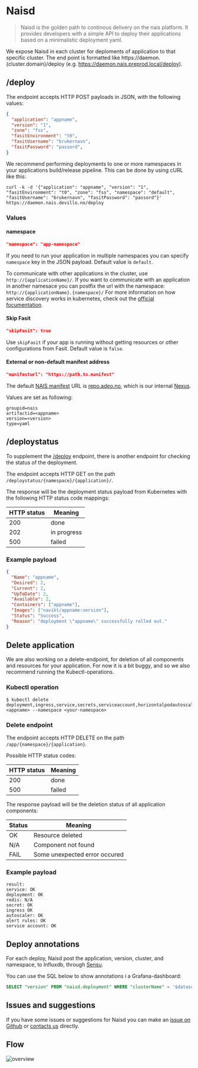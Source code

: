Naisd
=====

> Naisd is the golden path to continous delivery on the nais platform. It provides developers with a simple API to deploy their applications based on a minimalistic deployment yaml.

We expose Naisd in each cluster for deploments of application to that specific cluster. The end point is formatted like  https://daemon.{cluster.domain}/deploy (e.g. https://daemon.nais.preprod.local/deploy).


## /deploy

The endpoint accepts HTTP POST payloads in JSON, with the following values:

```json
{
  "application": "appname",
  "version": "1",
  "zone": "fss",
  "fasitEnvironment": "t0",
  "fasitUsername": "brukernavn",
  "fasitPassword": "passord",
}
```

We recommend performing deployments to one or more namespaces in your applications build/release pipeline. This can be done by using cURL like this:

```
curl -k -d '{"application": "appname", "version": "1", "fasitEnvironment": "t0", "zone": "fss", "namespace": "default", "fasitUsername": "brukernavn", "fasitPassword": "passord"}' https://daemon.nais.devillo.no/deploy
```


### Values

#### namespace

```json
"namespace": "app-namespace"
```

If you need to run your application in multiple namespaces you can specify `namespace` key in the JSON payload. Default value is `default`.

To communicate with other applications in the cluster, use `http://{applicationName}/`. If you want to communicate with an application in another namesace you can postfix the url with the namespace: `http://{applicationName}.{namespace}/`
For more information on how service discovery works in kubernetes, check out the [official focumentation](https://kubernetes.ios/concepts/services-networking/dns-pod-service/).


#### Skip Fasit

```json
"skipFasit": true
```

Use `skipFasit` if your app is running without getting resources or other configurations from Fasit. Default value is `false`.


#### External or non-default manifest address

```json
"manifesturl": "https://path.to.manifest"
```

The default [NAIS manifest](/contracts/README.md#nais-manifest) URL is [repo.adeo.no](https://repo.adeo.no/), which is our internal [Nexus](/dev-guide/nexus.md).

Values are set as following:
```text
groupid=nais
artifactid=<appname>
version=<version>
type=yaml
```


## /deploystatus

To supplement the [/deploy](/dev-guide/naisd.md#deploy) endpoint, there is another endpoint for checking the status of the deployment.

The endpoint accepts HTTP GET on the path `/deploystatus/{namespace}/{application}/`.

The response will be the deployment status payload from Kubernetes with the following HTTP status code mappings:

| HTTP status | Meaning     |
| ----------- | ----------- |
| 200         | done        |
| 202         | in progress |
| 500         | failed      |


### Example payload

```json
{
  "Name": "appname",
  "Desired": 2,
  "Current": 2,
  "UpToDate": 2,
  "Available": 2,
  "Containers": ["appname"],
  "Images": ["navikt/appname:version"],
  "Status": "Success",
  "Reason": "deployment \"appname\" successfully rolled out."
}
```


## Delete application

We are also working on a delete-endpoint, for deletion of all components and resources for your application. For now it is a bit buggy, and so we also recommend running the Kubectl-operations.


### Kubectl operation

```operations
$ kubectl delete deployment,ingress,service,secrets,serviceaccount,horizontalpodautoscaler <appname> --namespace <your-namespace>
```


### Delete endpoint

The endpoint accepts HTTP DELETE on the path `/app/{namespace}/{application}`.

Possible HTTP status codes:

| HTTP status | Meaning     |
| ----------- | ----------- |
| 200         | done        |
| 500         | failed      |

The response payload will be the deletion status of all application components:

| Status | Meaning                        |
| ------ | ------------------------------ |
| OK     | Resource deleted               |
| N/A    | Component not found            |
| FAIL   | Some unexpected error occured  |


### Example payload

```
result:
service: OK
deployment: OK
redis: N/A
secret: OK
ingress OK
autoscaler: OK
alert rules: OK
service account: OK
```


## Deploy annotations

For each deploy, Naisd post the application, version, cluster, and namespace, to Influxdb, through [Sensu](/contracts/metrics#push-metrics).

You can use the SQL below to show annotations i a Grafana-dashboard:

```sql
SELECT "version" FROM "naisd.deployment" WHERE "clusterName" = '$datasource$' AND "application" =~ /^$app$/ AND "namespace" =~ /^$namespace$/ AND $timeFilter
```


## Issues and suggestions

If you have some issues or suggestions for Naisd you can make an [issue on Github](https://github.com/nais/naisd/issues) or [contacts us](/#contact-us) directly.


## Flow

![overview](/media/naisd_overview.png)
